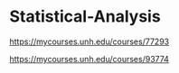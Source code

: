 # Statistical-Analysis

https://mycourses.unh.edu/courses/77293

https://mycourses.unh.edu/courses/93774
